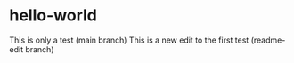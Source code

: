 # hello-world
This is only a test (main branch)
This is a new edit to the first test (readme-edit branch)
